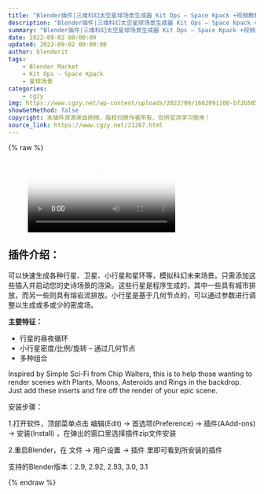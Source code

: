 ```yaml
---
title: "Blender插件|三维科幻太空星球场景生成器 Kit Ops – Space Kpack +视频教程"
description: "Blender插件|三维科幻太空星球场景生成器 Kit Ops – Space Kpack +视频教程"
summary: "Blender插件|三维科幻太空星球场景生成器 Kit Ops – Space Kpack +视频教程"
date: 2022-09-02 00:00:00
updated: 2022-09-02 00:00:00
author: blenderit
tags: 
    - Blender Market
    - Kit Ops - Space Kpack
    - 星球场景
categories:
    - cgzy
img: https://www.cgzy.net/wp-content/uploads/2022/09/1662091100-bf2b585aaeb7a04.jpg
showGetMethod: false
copyright: 本插件资源来自网络，版权归原作者所有，仅供交流学习使用！
source_link: https://www.cgzy.net/21267.html
---
```


{% raw %}
<figure class="wp-block-video"><video controls poster="https://www.cgzy.net/wp-content/uploads/2022/09/1662090778-66a98d56e181038.jpg" src="https://cloud.video.taobao.com/play/u/717183932/p/1/e/6/t/1/375651206840.mp4"></video></figure><div class="wp-block-pandastudio-title"><div class="title_style_01"><h2 id="h2-0">插件介绍：</h2></div></div><p>可以快速生成各种行星、卫星、小行星和星环等，模拟科幻未来场景。只需添加这些插入并启动您的史诗场景的渲染。这些行星是程序生成的，其中一些具有城市排放，而另一些则具有熔岩流排放。小行星是基于几何节点的，可以通过参数进行调整以生成或多或少的密度场。</p><p><strong>主要特征：</strong></p><ul><li>行星的昼夜循环</li><li>小行星密度/比例/旋转 – 通过几何节点</li><li>多种组合</li></ul><p>Inspired by Simple Sci-Fi from Chip Walters, this is to help those wanting to render scenes with Plants, Moons, Asteroids and Rings in the backdrop. Just add these inserts and fire off the render of your epic scene.</p><div class="wp-block-pandastudio-title"><div class="title_style_01"><p>安装步骤：</p></div></div><p>1.打开软件，顶部菜单点击 编辑(Edit) → 首选项(Preference) → 插件(AAdd-ons) → 安装(Install) ，在弹出的窗口里选择插件zip文件安装</p><p>2.重启Blender，在 文件 → 用户设置 → 插件 里即可看到所安装的插件</p><div class="wp-block-pandastudio-tips"><div class="tip success "><p>支持的Blender版本：2.9, 2.92, 2.93, 3.0, 3.1</p>
</div></div>
<div style="display: none">cgzy</div>
{% endraw %}